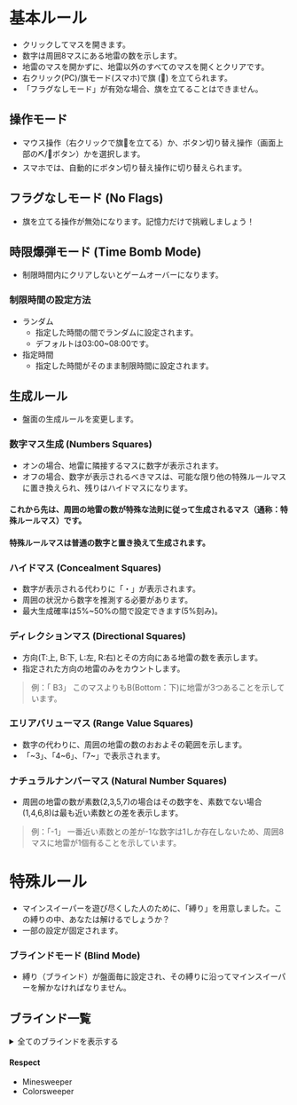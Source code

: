# 基本ルール
- クリックしてマスを開きます。
- 数字は周囲8マスにある地雷の数を示します。
-  地雷のマスを開かずに、地雷以外のすべてのマスを開くとクリアです。
-  右クリック(PC)/旗モード(スマホ)で旗 (🚩) を立てられます。
-  「フラグなしモード」が有効な場合、旗を立てることはできません。


## 操作モード
-  マウス操作（右クリックで旗🚩を立てる）か、ボタン切り替え操作（画面上部の⛏️/🚩ボタン）かを選択します。
-  スマホでは、自動的にボタン切り替え操作に切り替えられます。

## フラグなしモード (No Flags)
- 旗を立てる操作が無効になります。記憶力だけで挑戦しましょう！

## 時限爆弾モード (Time Bomb Mode)
- 制限時間内にクリアしないとゲームオーバーになります。
### 制限時間の設定方法
- ランダム
  - 指定した時間の間でランダムに設定されます。
  - デフォルトは03:00~08:00です。
- 指定時間
  - 指定した時間がそのまま制限時間に設定されます。

## 生成ルール
- 盤面の生成ルールを変更します。

### 数字マス生成 (Numbers Squares)
- オンの場合、地雷に隣接するマスに数字が表示されます。
- オフの場合、数字が表示されるべきマスは、可能な限り他の特殊ルールマスに置き換えられ、残りはハイドマスになります。

#### これから先は、周囲の地雷の数が特殊な法則に従って生成されるマス（通称：特殊ルールマス）です。
#### 特殊ルールマスは普通の数字と置き換えて生成されます。

### ハイドマス (Concealment Squares)
- 数字が表示される代わりに「・」が表示されます。
- 周囲の状況から数字を推測する必要があります。
- 最大生成確率は5%~50%の間で設定できます(5%刻み)。

### ディレクションマス (Directional Squares)
- 方向(T:上, B:下, L:左, R:右)とその方向にある地雷の数を表示します。
- 指定された方向の地雷のみをカウントします。
> 例：「  B3」
> このマスよりもB(Bottom：下)に地雷が3つあることを示しています。

### エリアバリューマス (Range Value Squares)
- 数字の代わりに、周囲の地雷の数のおおよその範囲を示します。
- 「~3」、「4~6」、「7~」で表示されます。

### ナチュラルナンバーマス (Natural Number Squares)
- 周囲の地雷の数が素数(2,3,5,7)の場合はその数字を、素数でない場合(1,4,6,8)は最も近い素数との差を表示します。
> 例：「-1」
> 一番近い素数との差が-1な数字は1しか存在しないため、周囲8マスに地雷が1個有ることを示しています。

# 特殊ルール
- マインスイーパーを遊び尽くした人のために、「縛り」を用意しました。この縛りの中、あなたは解けるでしょうか？
- 一部の設定が固定されます。

### ブラインドモード (Blind Mode)
- 縛り（ブラインド）が盤面毎に設定され、その縛りに沿ってマインスイーパーを解かなければなりません。

## ブラインド一覧

<details>

<summary>全てのブラインドを表示する</summary>

### バスケットボール
# 10秒に1回は安全なマスを開けなければならない
- 最初にマスを開けると、10秒のタイマーがスタートします。
- タイマーのカウントダウンが0になるまでに、すべてのマスを開けなければなりません。
- 地雷でないマスを開けると、タイマーは10病にリセットされます、

### 過失誤差
# 数字マスが±1されることがある
- すべての数字マスの数字が、+1または-1されている可能性があります。
- 変化なく表示されている可能性もあります。
- 特殊ルールマスにこのルールは適用されません。

### 完璧な感染対策
# 0マスでの連鎖が発生しない
- 通常のマインスイーパーでは、地雷が周囲に１マスもないマスを開けると連鎖的に周りのマスが開きます。
- このブラインドでは、そのルールは存在せず、全てのマスをクリックしないと開けることができません。

### トーラス
# 盤面の上下左右の端がつながる
- このブラインドが適用中の盤面では、盤面の左右端、上下端はつながっています。
- 例えば、左下の角のマスは、近くの3マスではなく、盤面をループさせたときに周囲８マスに該当するマスの地雷の数も数えて表示します。
- やればわかります。

### あべこべ
# 数字マスは安全地帯の数を示すようになる
- 通常のマインスイーパーにおいては、数字は周囲８マスにある地雷の数を表示します。
- このブラインドの適用中は、数字は周囲８マスに有る安全地帯（地雷がないます）の数を示すようになります。

</details>

#### Respect
- Minesweeper
- Colorsweeper
